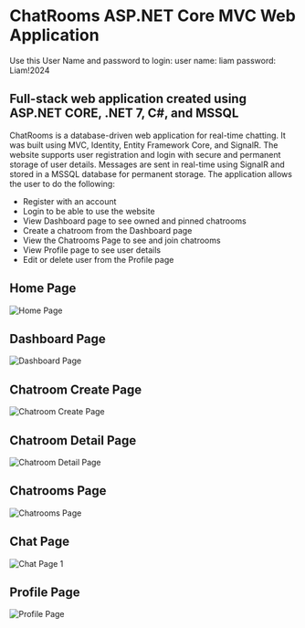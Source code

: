 # ChatRooms ASP.NET Core MVC Web Application

Use this User Name and password to login: user name: liam password: Liam!2024

## Full-stack web application created using ASP.NET CORE, .NET 7, C#, and MSSQL

ChatRooms is a database-driven web application for real-time chatting. It was
built using MVC, Identity, Entity Framework Core, and SignalR. The website
supports user registration and login with secure and permanent storage of user
details. Messages are sent in real-time using SignalR and stored in a MSSQL
database for permanent storage. The application allows the user to do the
following:

- Register with an account
- Login to be able to use the website
- View Dashboard page to see owned and pinned chatrooms
- Create a chatroom from the Dashboard page
- View the Chatrooms Page to see and join chatrooms
- View Profile page to see user details
- Edit or delete user from the Profile page

## Home Page

<img src="https://i.imgur.com/4M1Nl8p.png" alt="Home Page"/>

## Dashboard Page

<img src="https://i.imgur.com/CcgN5C0.png" alt="Dashboard Page" />

## Chatroom Create Page

<img src="https://i.imgur.com/1Y8k1Jv.png" alt="Chatroom Create Page">

## Chatroom Detail Page

<img src="https://i.imgur.com/HRxEFT1.png" alt="Chatroom Detail Page" />

## Chatrooms Page

<img src="https://i.imgur.com/D0hDzlj.png" alt="Chatrooms Page" />

## Chat Page

<img src="https://i.imgur.com/7tiwtMZ.png" alt="Chat Page 1" />

## Profile Page

<img src="https://i.imgur.com/ouGzUcK.png" alt="Profile Page" />
